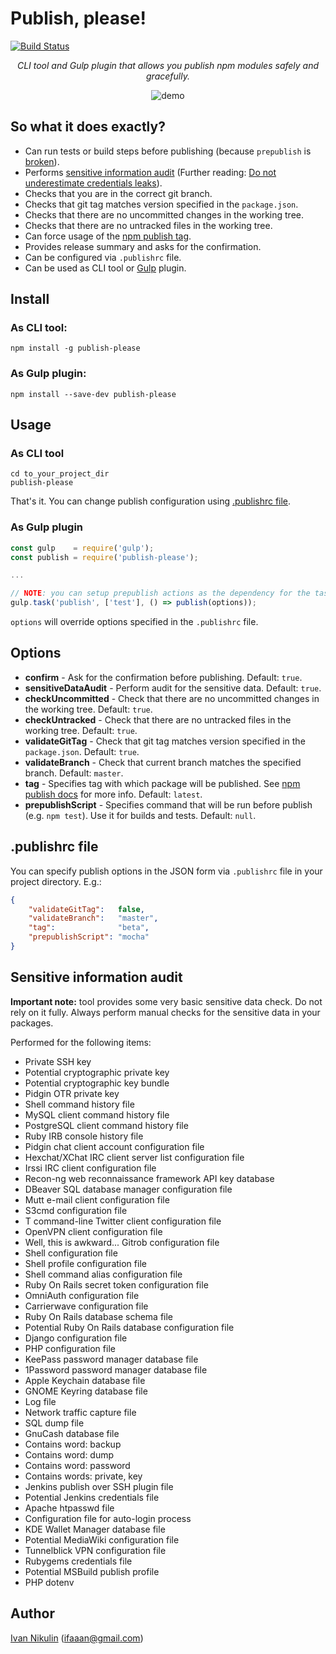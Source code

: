 # Publish, please!

[![Build Status](https://api.travis-ci.org/inikulin/publish-please.svg)](https://travis-ci.org/inikulin/publish-please)

<p align="center">
<i>CLI tool and Gulp plugin that allows you publish npm modules safely and gracefully.</i>
</p>
<p align="center">
    <img src="https://raw.githubusercontent.com/inikulin/publish-please/master/media/demo.gif" alt="demo" />
</p>

## So what it does exactly?

 - Can run tests or build steps before publishing (because `prepublish` is [broken](https://medium.com/greenkeeper-blog/what-is-npm-s-prepublish-and-why-is-it-so-confusing-a948373e6be1#.a40w9sdy6)).
 - Performs [sensitive information audit](#sensitive-information-audit) (Further reading: [Do not underestimate credentials leaks](https://github.com/ChALkeR/notes/blob/master/Do-not-underestimate-credentials-leaks.md)).
 - Checks that you are in the correct git branch.
 - Checks that git tag matches version specified in the `package.json`.
 - Checks that there are no uncommitted changes in the working tree.
 - Checks that there are no untracked files in the working tree.
 - Can force usage of the [npm publish tag](https://docs.npmjs.com/cli/publish).
 - Provides release summary and asks for the confirmation.
 - Can be configured via `.publishrc` file.
 - Can be used as CLI tool or [Gulp](https://github.com/gulpjs/gulp) plugin.

## Install
### As CLI tool:
```
npm install -g publish-please
```

### As Gulp plugin:
```
npm install --save-dev publish-please
```


## Usage
### As CLI tool
```
cd to_your_project_dir
publish-please
```
That's it. You can change publish configuration using [.publishrc file](#publishrc-file).

### As Gulp plugin
```js
const gulp    = require('gulp');
const publish = require('publish-please');

...

// NOTE: you can setup prepublish actions as the dependency for the task
gulp.task('publish', ['test'], () => publish(options));
```

`options` will override options specified in the `.publishrc` file.

## Options

 - **confirm** - Ask for the confirmation before publishing. Default: `true`.
 - **sensitiveDataAudit** - Perform audit for the sensitive data. Default: `true`.
 - **checkUncommitted** - Check that there are no uncommitted changes in the working tree. Default: `true`.
 - **checkUntracked** - Check that there are no untracked files in the working tree. Default: `true`.
 - **validateGitTag** - Check that git tag matches version specified in the `package.json`. Default: `true`.
 - **validateBranch** - Check that current branch matches the specified branch. Default: `master`.
 - **tag** - Specifies tag with which package will be published. See [npm publish docs](https://docs.npmjs.com/cli/publish) for more info. Default: `latest`.
 - **prepublishScript** - Specifies command that will be run before publish (e.g. `npm test`). Use it for builds and tests. Default: `null`.

## .publishrc file
You can specify publish options in the JSON form via `.publishrc` file in your project directory. E.g.:
```json
{
    "validateGitTag":   false,
    "validateBranch":   "master",
    "tag":              "beta",
    "prepublishScript": "mocha"
}
```

## Sensitive information audit
**Important note:** tool provides some very basic sensitive data check. Do not rely on it fully. Always perform manual checks for the
sensitive data in your packages.

Performed for the following items:

- Private SSH key
 - Potential cryptographic private key
 - Potential cryptographic key bundle
 - Pidgin OTR private key
 - Shell command history file
 - MySQL client command history file
 - PostgreSQL client command history file
 - Ruby IRB console history file
 - Pidgin chat client account configuration file
 - Hexchat/XChat IRC client server list configuration file
 - Irssi IRC client configuration file
 - Recon-ng web reconnaissance framework API key database
 - DBeaver SQL database manager configuration file
 - Mutt e-mail client configuration file
 - S3cmd configuration file
 - T command-line Twitter client configuration file
 - OpenVPN client configuration file
 - Well, this is awkward... Gitrob configuration file
 - Shell configuration file
 - Shell profile configuration file
 - Shell command alias configuration file
 - Ruby On Rails secret token configuration file
 - OmniAuth configuration file
 - Carrierwave configuration file
 - Ruby On Rails database schema file
 - Potential Ruby On Rails database configuration file
 - Django configuration file
 - PHP configuration file
 - KeePass password manager database file
 - 1Password password manager database file
 - Apple Keychain database file
 - GNOME Keyring database file
 - Log file
 - Network traffic capture file
 - SQL dump file
 - GnuCash database file
 - Contains word: backup
 - Contains word: dump
 - Contains word: password
 - Contains words: private, key
 - Jenkins publish over SSH plugin file
 - Potential Jenkins credentials file
 - Apache htpasswd file
 - Configuration file for auto-login process
 - KDE Wallet Manager database file
 - Potential MediaWiki configuration file
 - Tunnelblick VPN configuration file
 - Rubygems credentials file
 - Potential MSBuild publish profile
 - PHP dotenv


## Author
[Ivan Nikulin](https://github.com/inikulin) (ifaaan@gmail.com)
